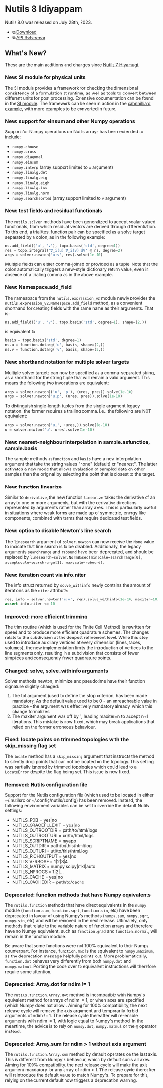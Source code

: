 # Nutils 8 Idiyappam

Nutils 8.0 was released on July 28th, 2023.
- ⧉ [Download](https://github.com/evalf/nutils/archive/refs/tags/v8.0.zip)
- ⧉ [API Reference](http://docs.nutils.org/en/v8.0/)

## What's New?

These are the main additions and changes since [Nutils 7
Hiyamugi](release-7.md).

### New: SI module for physical units

The SI module provides a framework for checking the dimensional consistency of
a formulation at runtime, as well as tools to convert between different units
for post processing. Extensive documentation can be found in the [SI
module](https://docs.nutils.org/en/v8.0/nutils/SI/#module-nutils.SI). The
framework can be seen in action in the [cahnhilliard
example](https://examples.nutils.org/official-cahnhilliard/), with more
examples to be converted in future.

### New: support for einsum and other Numpy operations

Support for Numpy operations on Nutils arrays has been extended to include:

- `numpy.choose`
- `numpy.cross`
- `numpy.diagonal`
- `numpy.einsum`
- `numpy.interp` (array support limited to `x` argument)
- `numpy.linalg.det`
- `numpy.linalg.eig`
- `numpy.linalg.eigh`
- `numpy.linalg.inv`
- `numpy.linalg.norm`
- `numpy.searchsorted` (array support limited to `v` argument)

### New: test fields and residual functionals

The `nutils.solver` methods have been generalized to accept scalar valued
functionals, from which residual vectors are derived through differentiation.
To this end, a trial/test function pair can be specified as a solve target
separated by a colon, as in the following example:

```python
ns.add_field(('u', 'v'), topo.basis('std', degree=1))
res = topo.integral('∇_i(u) ∇_i(v) dV' @ ns, degree=2)
args = solver.newton('u:v', res).solve(1e-10)
```

Multiple fields can either comma-joined or provided as a tuple. Note that the
colon automatically triggers a new-style dictionary return value, even in
absence of a trialing comma as in the above example.

### New: Namespace.add_field

The namespace from the `nutils.expression_v2` module newly provides the
`nutils.expression_v2.Namespace.add_field` method, as a convenient shorthand
for creating fields with the same name as their arguments. That is:

```python
ns.add_field(('u', 'v'), topo.basis('std', degree=1), shape=(2,))
```

is equivalent to

```python
basis = topo.basis('std', degree=1)
ns.u = function.dotarg('u', basis, shape=(2,))
ns.v = function.dotarg('v', basis, shape=(2,))
```

### New: shorthand notation for multiple solver targets

Multiple solver targets can now be specified as a comma-separated string, as a
shorthand for the string tuple that will remain a valid argument. This means
the following two invocations are equivalent:

```python
args = solver.newton(('u', 'p'), (ures, pres)).solve(1e-10)
args = solver.newton('u,p', (ures, pres)).solve(1e-10)
```

To distinguish single-length tuples from the single argument legacy notation,
the former requires a trailing comma. I.e., the following are NOT equivalent:

```python
args = solver.newton('u,', (ures,)).solve(1e-10)
u = solver.newton('u', ures).solve(1e-10)
```
### New: nearest-neighbour interpolation in sample.asfunction, sample.basis

The sample methods `asfunction` and `basis` have a new interpolation argument
that take the string values "none" (default) or "nearest". The latter activates
a new mode that allows evaluation of sampled data on other samples than the
original by selecting the point that is closest to the target.

### New: function.linearize

Similar to `derivative`, the new function `linearize` takes the derivative of
an array to one or more arguments, but with the derivative directions
represented by arguments rather than array axes. This is particularly useful in
situations where weak forms are made up of symmetric, energy like components,
combined with terms that require dedicated test fields.

### New: option to disable Newton's line search

The `linesearch` argument of `solver.newton` can now receive the `None` value
to indicate that line search is to be disabled. Additionally, the legacy
arguments `searchrange` and `rebound` have been deprecated, and should be
replaced by `linesearch=solver.NormBased(minscale=searchrange[0],
acceptscale=searchrange[1], maxscale=rebound)`.

### New: iteration count via info.niter

The info struct returned by `solve_withinfo` newly contains the amount of
iterations as the `niter` attribute:

```python
res, info = solver.newton('u:v', res).solve_withinfo(1e-10, maxiter=10)
assert info.niter <= 10
```
### Improved: more efficient trimming

The trim routine (which is used for the Finite Cell Method) is rewritten for
speed and to produce more efficient quadrature schemes. The changes relate to
the subdivision at the deepest refinement level. While this step used to
introduce auxiliary vertices at every dimension (lines, faces, volumes), the
new implementation limits the introduction of vertices to the line segments
only, resulting in a subdivision that consists of fewer simplices and
consequently fewer quadrature points.

### Changed: solve, solve_withinfo arguments

Solver methods newton, minimize and pseudotime have their function signature
slightly changed:
1. The tol argument (used to define the stop criterion) has been made
   mandatory. As the default value used to be 0 - an unreacheable value in
   practice - the argument was effectively mandatory already, which this change
   formalizes.
2. The maxiter argument was off by 1, leading maxiter=n to accept
   n+1 iterations. This mistake is now fixed, which may break applications that
   relied on the former erroneous behaviour.

### Fixed: locate points on trimmed topologies with the skip_missing flag set

The `locate` method has a `skip_missing` argument that instructs the method to
silently drop points that can not be located on the topology. This setting was
partially ignored by trimmed topologies which could lead to a `LocateError`
despite the flag being set. This issue is now fixed.

### Removed: Nutils configuration file

Support for the Nutils configuration file (which used to be located in either
~/.nutilsrc or ~/.config/nutils/config) has been removed. Instead, the
following environment variables can be set to override the default Nutils
settings:

  - NUTILS_PDB  = yes|no
  - NUTILS_GRACEFULEXIT = yes|no
  - NUTILS_OUTROOTDIR = path/to/html/logs
  - NUTILS_OUTROOTURI = uri/to/html/logs
  - NUTILS_SCRIPTNAME = myapp
  - NUTILS_OUTDIR = path/to/this/html/log
  - NUTILS_OUTURI = uti/to/this/html/log
  - NUTILS_RICHOUTPUT = yes|no
  - NUTILS_VERBOSE = 1|2|3|4
  - NUTILS_MATRIX = numpy|scipy|mkl|auto
  - NUTILS_NPROCS = 1|2|...
  - NUTILS_CACHE = yes|no
  - NUTILS_CACHEDIR = path/to/cache

### Deprecated: function methods that have Numpy equivalents

The `nutils.function` methods that have direct equivalents in the `numpy`
module (`function.sum`, `function.sqrt`, `function.sin`, etc) have been
deprecated in favour of using Numpy's methods (`numpy.sum`, `numpy.sqrt`,
`numpy.sin`, etc) and will be removed in the next release. Ultimately, only
methods that relate to the variable nature of function arrays and therefore
have no Numpy equivalent, such as `function.grad` and `function.normal`, will
remain in the function module.

Be aware that some functions were not 100% equivalent to their Numpy
counterpart. For instance, `function.max` is the equivalent to `numpy.maximum`,
as the deprecation message helpfully points out. More problematically,
`function.dot` behaves very differently from both `numpy.dot` and
`numpy.matmul`. Porting the code over to equivalent instructions will therefore
require some attention.

### Deprecated: Array.dot for ndim != 1

The `nutils.function.Array.dot` method is incompatible with Numpy's equivalent
method for arrays of ndim != 1, or when axes are specified (which Numpy does
not allow). Aiming for 100% compatibility, the next release cycle will remove
the axis argument and temporarily forbid arguments of ndim != 1. The release
cycle thereafter will re-enable arguments with ndim != 1, with logic equal to
Numpy's method. In the meantime, the advice is to rely on `numpy.dot`,
`numpy.matmul` or the `@` operator instead.

### Deprecated: Array.sum for ndim > 1 without axis argument

The `nutils.function.Array.sum` method by default operates on the last axis.
This is different from Numpy's behavour, which by default sums all axes. Aiming
for 100% compatibility, the next release cycle will make the axis argument
mandatory for any array of ndim > 1. The release cycle thereafter will
reintroduce the default value to match Numpy's. To prepare for this, relying on
the current default now triggers a deprecation warning.
